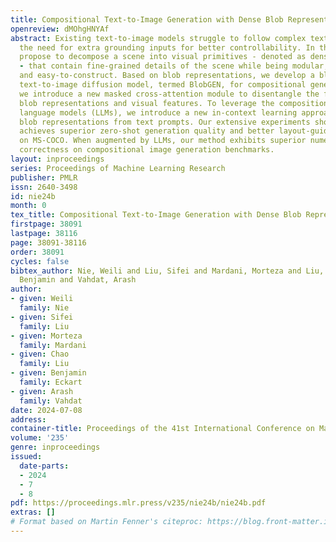 ```yaml
---
title: Compositional Text-to-Image Generation with Dense Blob Representations
openreview: dMOhgHNYAf
abstract: Existing text-to-image models struggle to follow complex text prompts, raising
  the need for extra grounding inputs for better controllability. In this work, we
  propose to decompose a scene into visual primitives - denoted as dense blob representations
  - that contain fine-grained details of the scene while being modular, human-interpretable,
  and easy-to-construct. Based on blob representations, we develop a blob-grounded
  text-to-image diffusion model, termed BlobGEN, for compositional generation. Particularly,
  we introduce a new masked cross-attention module to disentangle the fusion between
  blob representations and visual features. To leverage the compositionality of large
  language models (LLMs), we introduce a new in-context learning approach to generate
  blob representations from text prompts. Our extensive experiments show that BlobGEN
  achieves superior zero-shot generation quality and better layout-guided controllability
  on MS-COCO. When augmented by LLMs, our method exhibits superior numerical and spatial
  correctness on compositional image generation benchmarks.
layout: inproceedings
series: Proceedings of Machine Learning Research
publisher: PMLR
issn: 2640-3498
id: nie24b
month: 0
tex_title: Compositional Text-to-Image Generation with Dense Blob Representations
firstpage: 38091
lastpage: 38116
page: 38091-38116
order: 38091
cycles: false
bibtex_author: Nie, Weili and Liu, Sifei and Mardani, Morteza and Liu, Chao and Eckart,
  Benjamin and Vahdat, Arash
author:
- given: Weili
  family: Nie
- given: Sifei
  family: Liu
- given: Morteza
  family: Mardani
- given: Chao
  family: Liu
- given: Benjamin
  family: Eckart
- given: Arash
  family: Vahdat
date: 2024-07-08
address:
container-title: Proceedings of the 41st International Conference on Machine Learning
volume: '235'
genre: inproceedings
issued:
  date-parts:
  - 2024
  - 7
  - 8
pdf: https://proceedings.mlr.press/v235/nie24b/nie24b.pdf
extras: []
# Format based on Martin Fenner's citeproc: https://blog.front-matter.io/posts/citeproc-yaml-for-bibliographies/
---
```


